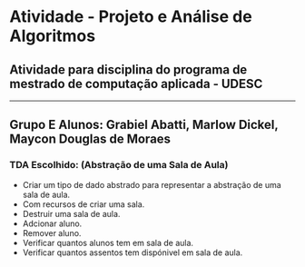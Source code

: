 # Atividade - Projeto e Análise de Algoritmos
## Atividade para disciplina do programa de mestrado de computação aplicada - UDESC

-----
Grupo E
Alunos: Grabiel Abatti, Marlow Dickel, Maycon Douglas de Moraes
-----
### TDA Escolhido: (Abstração de uma Sala de Aula)
- Criar um tipo de dado abstrado para representar a abstração de uma sala de aula. 
- Com recursos de criar uma sala.
- Destruir uma sala de aula.
- Adcionar aluno.
- Remover aluno.
- Verificar quantos alunos tem em sala de aula.
- Verificar quantos assentos tem dispónivel em sala de aula.



